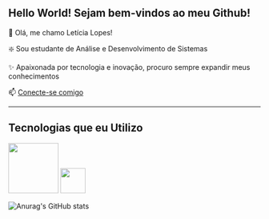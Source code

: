 ## Hello World! Sejam bem-vindos ao meu Github! 



🤩 Olá, me chamo Letícia Lopes!

❇️ Sou estudante de Análise e Desenvolvimento de Sistemas

✨ Apaixonada por tecnologia e inovação, procuro sempre expandir meus conhecimentos

📫 [Conecte-se comigo](https://www.linkedin.com/in/leticia-lopes-7b8958329/)

-------
## Tecnologias que eu Utilizo

<img src= "https://cdn.jsdelivr.net/gh/devicons/devicon@latest/icons/git/git-original-wordmark.svg" Width="100px">
<img src= "https://cdn.jsdelivr.net/gh/devicons/devicon@latest/icons/visualstudio/visualstudio-original.svg" Width="50px"
<img src= "https://cdn.jsdelivr.net/gh/devicons/devicon@latest/icons/github/github-original-wordmark.svg" Width="80px"

-------

![Anurag's GitHub stats](https://github-readme-stats.vercel.app/api?username=leticialopes92&show_icons=true&theme=radical)














